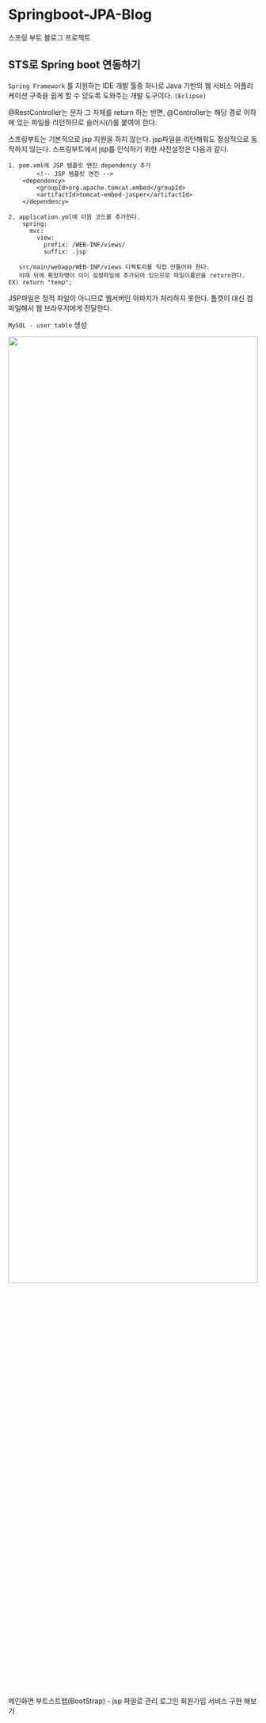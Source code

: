 # Springboot-JPA-Blog
스프링 부트 블로그 프로젝트

## STS로 Spring boot 연동하기
`Spring Framework` 를 지원하는 IDE 개발 툴중 하나로 Java 기반의 웹 서비스 어플리케이션 구축을 쉽게 할 수 있도록 도와주는 개발 도구이다. `(Eclipse)`

@RestController는 문자 그 자체를 return 하는 반면,
@Controller는 해당 경로 이하에 있는 파일을 리턴하므로 슬러시(/)를 붙여야 한다.

스프링부트는 기본적으로 jsp 지원을 하지 않는다.
jsp파일을 리턴해줘도 정상적으로 동작하지 않는다.
스프링부트에서 jsp를 인식하기 위한 사전설정은 다음과 같다.

    1. pom.xml에 JSP 템플릿 엔진 dependency 추가
    		<!-- JSP 템플릿 엔진 -->
		<dependency>
		    <groupId>org.apache.tomcat.embed</groupId>
		    <artifactId>tomcat-embed-jasper</artifactId>
		</dependency>

    2. application.yml에 다음 코드를 추가한다.
        spring:
          mvc:
            view:
              prefix: /WEB-INF/views/
              suffix: .jsp

       src/main/webapp/WEB-INF/views 디렉토리를 직접 만들어야 한다.
       이때 뒤에 확장자명이 이미 설정파일에 추가되어 있으므로 파일이름만을 return한다. EX) return "temp";

JSP파일은 정적 파일이 아니므로 웹서버인 아파치가 처리하지 못한다. 톰캣이 대신 컴파일해서 웹 브라우저에게 전달한다.

`MySQL - user table` 생성

<img src="https://user-images.githubusercontent.com/80264449/159158235-22ea7c3a-cc83-41a4-acc6-6a9d35ebd0af.png" width="100%" height="70%">

메인화면 부트스트랩(BootStrap) - jsp 파일로 관리
로그인 회원가입 서비스 구현 해보기
